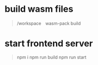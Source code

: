 # build wasm files

> /workspace　wasm-pack build

# start frontend server

> npm i
> npm run build
> npm run start

